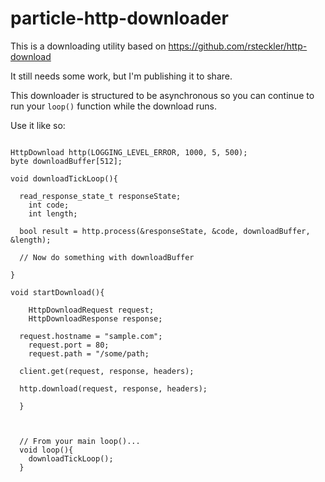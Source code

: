 # particle-http-downloader

This is a downloading utility based on https://github.com/rsteckler/http-download

It still needs some work, but I'm publishing it to share.

This downloader is structured to be asynchronous so you can continue to run your `loop()` function while the download runs.

Use it like so:

```

HttpDownload http(LOGGING_LEVEL_ERROR, 1000, 5, 500);
byte downloadBuffer[512];

void downloadTickLoop(){

  read_response_state_t responseState;
	int code;
	int length;

  bool result = http.process(&responseState, &code, downloadBuffer, &length);
  
  // Now do something with downloadBuffer

}

void startDownload(){

	HttpDownloadRequest request;
	HttpDownloadResponse response;
  
  request.hostname = "sample.com";
	request.port = 80;
	request.path = "/some/path;
  
  client.get(request, response, headers);
  
  http.download(request, response, headers);
  
  }
  
  
  
  // From your main loop()...
  void loop(){
    downloadTickLoop();
  }
  
```
